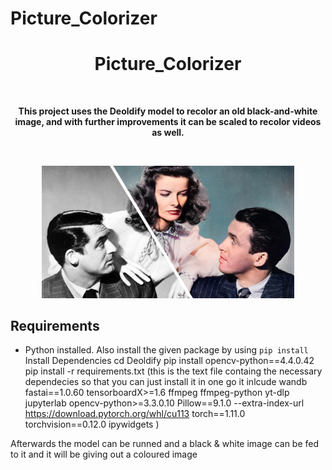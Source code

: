 # Picture_Colorizer
<head>
  <h1 align = "center"><b>Picture_Colorizer</b></h1><br>
</head>
<p align="center"><b>
This project uses the Deoldify model to recolor an old black-and-white image, and with further improvements it can be scaled to recolor videos as well.
</b>
  
&nbsp;
  <br>
  <p align = "center">
    <img src = "colorize-photos.jpeg" width = 80%>
</p>

## Requirements
- Python installed. Also install the given package by using `pip install`
Install Dependencies
cd Deoldify
pip install opencv-python==4.4.0.42
pip install -r requirements.txt (this is the text file containg the necessary dependecies so that you can just install it in one go it inlcude
wandb
fastai==1.0.60
tensorboardX>=1.6
ffmpeg
ffmpeg-python
yt-dlp
jupyterlab
opencv-python>=3.3.0.10
Pillow==9.1.0
--extra-index-url https://download.pytorch.org/whl/cu113
torch==1.11.0
torchvision==0.12.0
ipywidgets
) 

Afterwards the model can be runned and a black & white image can be fed to it and it will be giving out a coloured image 
